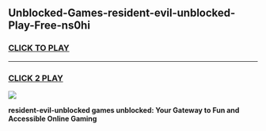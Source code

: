 
## Unblocked-Games-resident-evil-unblocked-Play-Free-ns0hi
<h3>
<a href="https://premium76.site?title=resident-evil-unblocked&ref=12A">CLICK TO PLAY</a></h3>
<hr>

<h3>
<a href="https://premium76.site?title=resident-evil-unblocked&ref=12A">CLICK 2 PLAY</a>
  
</h3>

<a href="https://premium76.site?title=resident-evil-unblocked&ref=12A"><img src="https://clearcache.store/games.png"></a>


**resident-evil-unblocked games unblocked: Your Gateway to Fun and Accessible Online Gaming**
